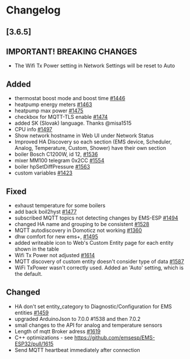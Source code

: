 # Changelog

## [3.6.5]

## **IMPORTANT! BREAKING CHANGES**

- The Wifi Tx Power setting in Network Settings will be reset to Auto

## Added

- thermostat boost mode and boost time [#1446](https://github.com/emsesp/EMS-ESP32/issues/1446)
- heatpump energy meters [#1463](https://github.com/emsesp/EMS-ESP32/issues/1463)
- heatpump max power [#1475](https://github.com/emsesp/EMS-ESP32/issues/1475)
- checkbox for MQTT-TLS enable [#1474](https://github.com/emsesp/EMS-ESP32/issues/1474)
- added SK (Slovak) language. Thanks @misa1515
- CPU info [#1497](https://github.com/emsesp/EMS-ESP32/pull/1497)
- Show network hostname in Web UI under Network Status
- Improved HA Discovery so each section (EMS device, Scheduler, Analog, Temperature, Custom, Shower) have their own section
- boiler Bosch C1200W, id 12, [#1536](https://github.com/emsesp/EMS-ESP32/issues/1536)
- mixer MM100 telegram 0x2CC [#1554](https://github.com/emsesp/EMS-ESP32/issues/1554)
- boiler hpSetDiffPressure [#1563](https://github.com/emsesp/EMS-ESP32/issues/1563)
- custom variables [#1423](https://github.com/emsesp/EMS-ESP32/issues/1423)

## Fixed

- exhaust temperature for some boilers
- add back boil2hyst [#1477](https://github.com/emsesp/EMS-ESP32/issues/1477)
- subscribed MQTT topics not detecting changes by EMS-ESP [#1494](https://github.com/emsesp/EMS-ESP32/issues/1494)
- changed HA name and grouping to be consistent [#1528](https://github.com/emsesp/EMS-ESP32/issues/1528)
- MQTT autodiscovery in Domoticz not working [#1360](https://github.com/emsesp/EMS-ESP32/issues/1528)
- dhw comfort for new ems+, [#1495](https://github.com/emsesp/EMS-ESP32/issues/1495)
- added writeable icon to Web's Custom Entity page for each entity shown in the table
- Wifi Tx Power not adjusted [#1614](https://github.com/emsesp/EMS-ESP32/issues/1614)
- MQTT discovery of custom entity doesn't consider type of data [#1587](https://github.com/emsesp/EMS-ESP32/issues/1587)
- WiFi TxPower wasn't correctly used. Added an 'Auto' setting, which is the default.

## Changed

- HA don't set entity_category to Diagnostic/Configuration for EMS entities [#1459](https://github.com/emsesp/EMS-ESP32/discussions/1459)
- upgraded ArduinoJson to 7.0.0 #1538 and then 7.0.2
- small changes to the API for analog and temperature sensors
- Length of mqtt Broker adress [#1619](https://github.com/emsesp/EMS-ESP32/issues/1619)
- C++ optimizations - see <https://github.com/emsesp/EMS-ESP32/pull/1615>
- Send MQTT heartbeat immediately after connection
